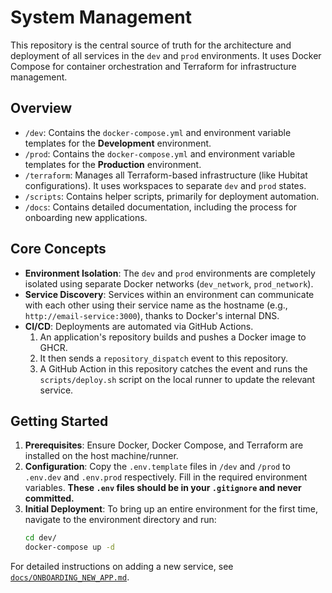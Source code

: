 # System Management

This repository is the central source of truth for the architecture and deployment of all services in the `dev` and `prod` environments. It uses Docker Compose for container orchestration and Terraform for infrastructure management.

## Overview

- `/dev`: Contains the `docker-compose.yml` and environment variable templates for the **Development** environment.
- `/prod`: Contains the `docker-compose.yml` and environment variable templates for the **Production** environment.
- `/terraform`: Manages all Terraform-based infrastructure (like Hubitat configurations). It uses workspaces to separate `dev` and `prod` states.
- `/scripts`: Contains helper scripts, primarily for deployment automation.
- `/docs`: Contains detailed documentation, including the process for onboarding new applications.

## Core Concepts

- **Environment Isolation**: The `dev` and `prod` environments are completely isolated using separate Docker networks (`dev_network`, `prod_network`).
- **Service Discovery**: Services within an environment can communicate with each other using their service name as the hostname (e.g., `http://email-service:3000`), thanks to Docker's internal DNS.
- **CI/CD**: Deployments are automated via GitHub Actions.
    1. An application's repository builds and pushes a Docker image to GHCR.
    2. It then sends a `repository_dispatch` event to this repository.
    3. A GitHub Action in this repository catches the event and runs the `scripts/deploy.sh` script on the local runner to update the relevant service.

## Getting Started

1. **Prerequisites**: Ensure Docker, Docker Compose, and Terraform are installed on the host machine/runner.
2. **Configuration**: Copy the `.env.template` files in `/dev` and `/prod` to `.env.dev` and `.env.prod` respectively. Fill in the required environment variables. **These `.env` files should be in your `.gitignore` and never committed.**
3. **Initial Deployment**: To bring up an entire environment for the first time, navigate to the environment directory and run:
   ```bash
   cd dev/
   docker-compose up -d
   ```

For detailed instructions on adding a new service, see [`docs/ONBOARDING_NEW_APP.md`](./docs/ONBOARDING_NEW_APP.md).
